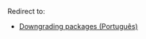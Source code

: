 Redirect to:

*   [Downgrading packages (Português)](/index.php/Downgrading_packages_(Portugu%C3%AAs) "Downgrading packages (Português)")